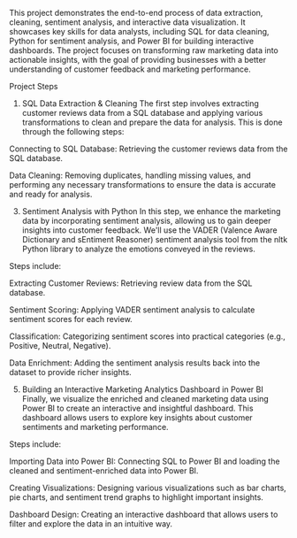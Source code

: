 This project demonstrates the end-to-end process of data extraction, cleaning, sentiment analysis, and interactive data visualization. It showcases key skills for data analysts, including SQL for data cleaning, Python for sentiment analysis, and Power BI for building interactive dashboards. The project focuses on transforming raw marketing data into actionable insights, with the goal of providing businesses with a better understanding of customer feedback and marketing performance.

Project Steps
1. SQL Data Extraction & Cleaning
The first step involves extracting customer reviews data from a SQL database and applying various transformations to clean and prepare the data for analysis. This is done through the following steps:

Connecting to SQL Database: Retrieving the customer reviews data from the SQL database.

Data Cleaning: Removing duplicates, handling missing values, and performing any necessary transformations to ensure the data is accurate and ready for analysis.

3. Sentiment Analysis with Python
In this step, we enhance the marketing data by incorporating sentiment analysis, allowing us to gain deeper insights into customer feedback. We'll use the VADER (Valence Aware Dictionary and sEntiment Reasoner) sentiment analysis tool from the nltk Python library to analyze the emotions conveyed in the reviews.

Steps include:

Extracting Customer Reviews: Retrieving review data from the SQL database.

Sentiment Scoring: Applying VADER sentiment analysis to calculate sentiment scores for each review.

Classification: Categorizing sentiment scores into practical categories (e.g., Positive, Neutral, Negative).

Data Enrichment: Adding the sentiment analysis results back into the dataset to provide richer insights.

5. Building an Interactive Marketing Analytics Dashboard in Power BI
Finally, we visualize the enriched and cleaned marketing data using Power BI to create an interactive and insightful dashboard. This dashboard allows users to explore key insights about customer sentiments and marketing performance.

Steps include:

Importing Data into Power BI: Connecting SQL to Power BI and loading the cleaned and sentiment-enriched data into Power BI.

Creating Visualizations: Designing various visualizations such as bar charts, pie charts, and sentiment trend graphs to highlight important insights.

Dashboard Design: Creating an interactive dashboard that allows users to filter and explore the data in an intuitive way.
